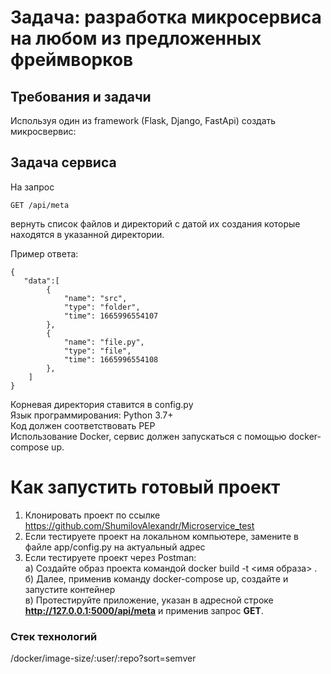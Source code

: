 # Задача: разработка микросервиса на любом из предложенных фреймворков

## Требования и задачи
Используя один из framework (Flask, Django, FastApi) создать микросвервис:

## Задача сервиса
На запрос

    GET /api/meta 
вернуть список файлов и директорий с датой их создания которые находятся в указанной директории.

Пример ответа:

    {
       "data":[
            {
                "name": "src",
                "type": "folder",
                "time": 1665996554107
            },
            {
                "name": "file.py",
                "type": "file",
                "time": 1665996554108
            },
        ]
    }
Корневая директория ставится в config.py <br/>
Язык программирования: Python 3.7+ <br/>
Код должен соответствовать PEP <br/>
Использование Docker, сервис должен запускаться с помощью docker-compose up. <br/>

# Как запустить готовый проект
1. Клонировать проект по ссылке <https://github.com/ShumilovAlexandr/Microservice_test>
2. Если тестируете проект на локальном компьютере, замените в файле app/config.py на актуальный адрес
3. Если тестируете проект через Postman: <br/>
   а) Создайте образ проекта командой docker build -t <имя образа> . <br/>
   б) Далее, применив команду docker-compose up, создайте и запустите контейнер <br/>
   в) Протестируйте приложение, указан в адресной строке __http://127.0.0.1:5000/api/meta__ и применив запрос __GET__. <br/>
   
### Стек технологий
/docker/image-size/:user/:repo?sort=semver
 
